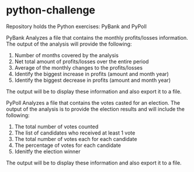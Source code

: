 # python-challenge
Repository holds the Python exercises: PyBank and PyPoll

PyBank
Analyzes a file that contains the monthly profits/losses information. The output of the analysis will provide the following:
1. Number of months covered by the analysis
2. Net total amount of profits/losses over the entire period
3. Average of the monthly changes to the profits/losses 
4. Identify the biggest increase in profits (amount and month year)
5. Identify the biggest decrease in profits (amount and month year)

The output will be to display these information and also export it to a file.


PyPoll
Analyzes a file that contains the votes casted for an election. The output of the analysis is to provide the election results and will include the following:
1. The total number of votes counted
2. The list of candidates who received at least 1 vote
3. The total number of votes each for each candidate
4. The percentage of votes for each candidate
5. Idenitfy the election winner

The output will be to display these information and also export it to a file.
